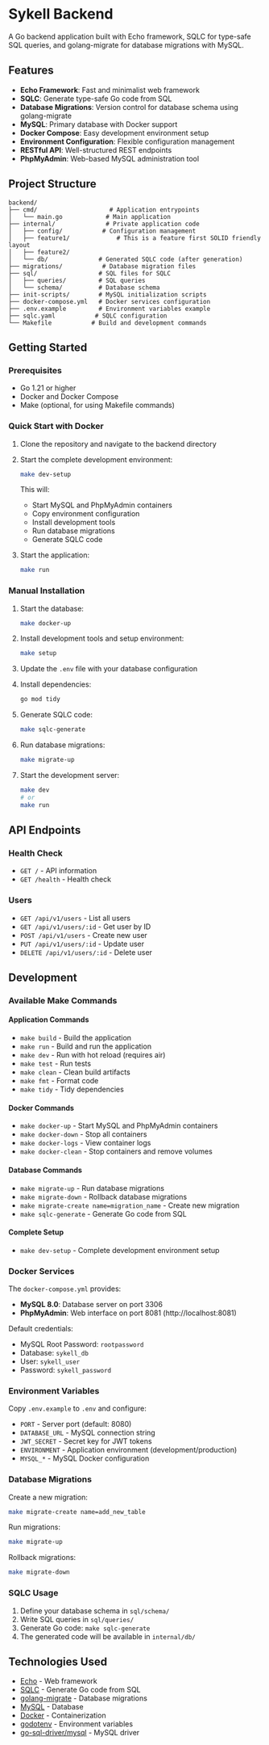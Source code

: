 # Sykell Backend

A Go backend application built with Echo framework, SQLC for type-safe SQL queries, and golang-migrate for database migrations with MySQL.

## Features

- **Echo Framework**: Fast and minimalist web framework
- **SQLC**: Generate type-safe Go code from SQL
- **Database Migrations**: Version control for database schema using golang-migrate
- **MySQL**: Primary database with Docker support
- **Docker Compose**: Easy development environment setup
- **Environment Configuration**: Flexible configuration management
- **RESTful API**: Well-structured REST endpoints
- **PhpMyAdmin**: Web-based MySQL administration tool

## Project Structure

```
backend/
├── cmd/                    # Application entrypoints
│   └── main.go            # Main application
├── internal/              # Private application code
│   ├── config/           # Configuration management
│   ├── feature1/             # This is a feature first SOLID friendly layout
│   ├── feature2/             
│   └── db/              # Generated SQLC code (after generation)
├── migrations/           # Database migration files
├── sql/                 # SQL files for SQLC
│   ├── queries/         # SQL queries
│   └── schema/          # Database schema
├── init-scripts/        # MySQL initialization scripts
├── docker-compose.yml   # Docker services configuration
├── .env.example         # Environment variables example
├── sqlc.yaml           # SQLC configuration
└── Makefile           # Build and development commands
```

## Getting Started

### Prerequisites

- Go 1.21 or higher
- Docker and Docker Compose
- Make (optional, for using Makefile commands)

### Quick Start with Docker

1. Clone the repository and navigate to the backend directory
2. Start the complete development environment:
   ```bash
   make dev-setup
   ```
   This will:
   - Start MySQL and PhpMyAdmin containers
   - Copy environment configuration
   - Install development tools
   - Run database migrations
   - Generate SQLC code

3. Start the application:
   ```bash
   make run
   ```

### Manual Installation

1. Start the database:
   ```bash
   make docker-up
   ```

2. Install development tools and setup environment:
   ```bash
   make setup
   ```

3. Update the `.env` file with your database configuration
4. Install dependencies:
   ```bash
   go mod tidy
   ```

5. Generate SQLC code:
   ```bash
   make sqlc-generate
   ```

6. Run database migrations:
   ```bash
   make migrate-up
   ```

7. Start the development server:
   ```bash
   make dev
   # or
   make run
   ```

## API Endpoints

### Health Check
- `GET /` - API information
- `GET /health` - Health check

### Users
- `GET /api/v1/users` - List all users
- `GET /api/v1/users/:id` - Get user by ID
- `POST /api/v1/users` - Create new user
- `PUT /api/v1/users/:id` - Update user
- `DELETE /api/v1/users/:id` - Delete user

## Development

### Available Make Commands

#### Application Commands
- `make build` - Build the application
- `make run` - Build and run the application
- `make dev` - Run with hot reload (requires air)
- `make test` - Run tests
- `make clean` - Clean build artifacts
- `make fmt` - Format code
- `make tidy` - Tidy dependencies

#### Docker Commands
- `make docker-up` - Start MySQL and PhpMyAdmin containers
- `make docker-down` - Stop all containers
- `make docker-logs` - View container logs
- `make docker-clean` - Stop containers and remove volumes

#### Database Commands
- `make migrate-up` - Run database migrations
- `make migrate-down` - Rollback database migrations
- `make migrate-create name=migration_name` - Create new migration
- `make sqlc-generate` - Generate Go code from SQL

#### Complete Setup
- `make dev-setup` - Complete development environment setup

### Docker Services

The `docker-compose.yml` provides:
- **MySQL 8.0**: Database server on port 3306
- **PhpMyAdmin**: Web interface on port 8081 (http://localhost:8081)

Default credentials:
- MySQL Root Password: `rootpassword`
- Database: `sykell_db`
- User: `sykell_user`
- Password: `sykell_password`

### Environment Variables

Copy `.env.example` to `.env` and configure:

- `PORT` - Server port (default: 8080)
- `DATABASE_URL` - MySQL connection string
- `JWT_SECRET` - Secret key for JWT tokens
- `ENVIRONMENT` - Application environment (development/production)
- `MYSQL_*` - MySQL Docker configuration

### Database Migrations

Create a new migration:
```bash
make migrate-create name=add_new_table
```

Run migrations:
```bash
make migrate-up
```

Rollback migrations:
```bash
make migrate-down
```

### SQLC Usage

1. Define your database schema in `sql/schema/`
2. Write SQL queries in `sql/queries/`
3. Generate Go code: `make sqlc-generate`
4. The generated code will be available in `internal/db/`

## Technologies Used

- [Echo](https://echo.labstack.com/) - Web framework
- [SQLC](https://sqlc.dev/) - Generate Go code from SQL
- [golang-migrate](https://github.com/golang-migrate/migrate) - Database migrations
- [MySQL](https://www.mysql.com/) - Database
- [Docker](https://www.docker.com/) - Containerization
- [godotenv](https://github.com/joho/godotenv) - Environment variables
- [go-sql-driver/mysql](https://github.com/go-sql-driver/mysql) - MySQL driver